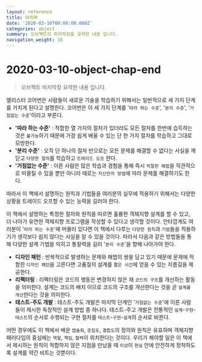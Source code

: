 ```yaml
---
layout: reference
title: 마치며
date: '2020-03-10T00:00:00.000Z'
categories: object
summary: 오브젝트의 마지막장을 요약한 내용 입니다.
navigation_weight: 16
---
```


# 2020-03-10-object-chap-end

> 오브젝트 마지막장 요약한 내용 입니다.

엘리스터 코어번은 사람들이 새로운 기술을 학습하기 위해서는 일반적으로 세 가지 단계를 거치게 된다고 설명한다. 코어번은 이 세 가지 단계를 '`따라 하는 수준`', '`분리 수준`', '`거침없는 수준`'이라고 부른다.

* **'따라 하는 수준'** : 적합한 열 가지의 절차가 있더라도 모든 절차를 한번에 습득하는 것은 `불가능`하기 때문에 가장 쉽게 배울 수 있는 단 한 가지 절차를 학습하고 그대로 모방한다.
* **'분리 수준'** : 오직 단 하나의 절차 만으로는 모든 문제를 해결할 수 없다는 사실을 깨닫고 `다양한 절차`를 학습하고 `트레이드 오프` 한다.
* **'거침없는 수준'** : 이른 사람은 많은 학습과 경험을 통해 즉시 `적절한 해법`을 직관적으로 떠올릴 수 있을 뿐만 아니라 때로는 `자신만의 방법`에 따라 문제를 해결하기도 한다.

따라서 이 책에서 설명하는 원칙과 기법들을 여러분의 실무에 적용하기 위해서는 다양한 상황을 트레이드 오프할 수 있는 능력을 길러야 한다.

이 책에서 설명하는 특정한 절차와 원칙을 따르면 훌륭한 객체지향 설계를 할 수 있고, 더 나아가 유연한 객체지향 프로그램을 작성할 수 있다고 생각할 것이다. 안타깝게도 여러분이 '`따라 하는 수준`'에 머물러 있다면 이 책에서 다루는 `다양한 원칙`과 `기법`들을 적용하기가 생각보다 쉽지 않다는 사실을 알 수 있을 것이다. 따라서 다음과 같은 방법들을 통해 다양한 설계 기법을 익히고 통찰력을 길러 '`분리 수준`'을 향해 나아가야 한다.

* **디자인 패턴** : 반복적으로 발생하는 문제와 해법의 쌍을 담고 있기 때문에 문제에 적합한 `디자인 패턴`을 고른다면 고품질의 설계를 `짧은 시간`에 얻을 수 있는 지름길을 제공한다.
* **리팩터링** : 리팩터링은 코드의 행동은 변경하지 않은 채 `코드의 구조`를 개선하는 활동을 의미한다. 설계는 코드의 배치 이므로 코드의 구조를 개선한다는 것을 곧 `설계를 개선`한다는 것을 의미한다.
* **테스트-주도 개발** : 테스트-주도 개발은 마지막 단계인 '`거침없는 수준`'에 이른 사람들이 제시한 독창적인 설계 방법 중 하나다. 테스트-주고 개발은 전통적인 `설계`-`구현`-`테스트`의 순서로 수행되는 구현 절차를 `테스트`-`구현`-`설계`의 순서로 바뀐다.

어떤 경우에도 이 책에서 배운 `캡슐화`, `응집도`, `결합도`의 정의와 원칙은 유효하며 객체지향 패러다임의 중심에는 `역할`, `책임`, `협력`이 위치한다는 것이다. 우리가 해야할 일은 이 책에서 제시하는 원칙이 적합하지 않은 지점을 만났을 때 `이상`이 `현실` 안에 안전하게 정착하도록 설계를 약간 비트는 것뿐이다.

